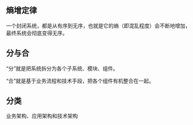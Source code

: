 ## 熵增定律

一个封闭系统，都是从有序到无序，也就是它的熵（即混乱程度）会不断地增加，最终系统会彻底变得无序。

## 分与合

“分”就是把系统拆分为各个子系统、模块、组件。

“合”就是基于业务流程和技术手段，把各个组件有机整合在一起。

## 分类

业务架构、应用架构和技术架构